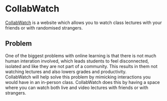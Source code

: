 # CollabWatch
[CollabWatch](https://collabwatch.herokuapp.com/) is a website which allows you to watch class lectures with your friends or with randomised strangers.

## Problem 
One of the biggest problems with online learning is that there is not much human interation involved, which leads students to feel disconnected, isolated and like they are not part of a community. This results in them not watching lectures and also lowers grades and productivity. <br />
CollabWatch will help solve this problem by mimicking interactions you would have in an in-person class. CollabWatch does this by having a space where you can watch both live and video lectures with friends or with strangers.
